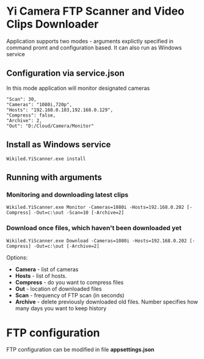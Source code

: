 # Yi Camera FTP Scanner and Video Clips Downloader

Application supports two modes - arguments explictly specified in command promt and configuration based.
It can also run as Windows service

## Configuration via service.json
In this mode application will monitor designated cameras

```
"Scan": 30,
"Cameras": "1080i,720p",
"Hosts": "192.168.0.103,192.168.0.129",
"Compress": false,
"Archive": 2,
"Out": "D:/Cloud/Camera/Monitor"
```

## Install as Windows service
```
Wikiled.YiScanner.exe install
```

## Running with arguments

### Monitoring and downloading latest clips

```
Wikiled.YiScanner.exe Monitor -Cameras=1080i -Hosts=192.168.0.202 [-Compress] -Out=c:\out -Scan=10 [-Archive=2]
```

### Download once files, which haven't been downloaded yet

```
Wikiled.YiScanner.exe Download -Cameras=1080i -Hosts=192.168.0.202 [-Compress] -Out=c:\out [-Archive=2]
```

Options:
- **Camera** - list of cameras
- **Hosts** - list of hosts. 
- **Compress** - do you want to compress files
- **Out** - location of downloaded files
- **Scan** - frequency of FTP scan (in seconds)
- **Archive** - delete previously downloaded old files. Number specifies how many days you want to keep history


# FTP configuration 
FTP configuration can be modified in file **appsettings.json**